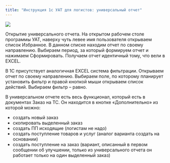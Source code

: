 ```yaml
---
title: "Инструкция 1с УАТ для логистов: универсальный отчет"
---
```

<!--StartFragment-->

![](https://financissts-organization.gitbook.io/~gitbook/image?url=https%3A%2F%2F3867665737-files.gitbook.io%2F%7E%2Ffiles%2Fv0%2Fb%2Fgitbook-x-prod.appspot.com%2Fo%2Fspaces%252F2sOwWFV2nUM0iUA9pBFf%252Fuploads%252FGzQlOZln78sAyAaecfGi%252Fimage.png%3Falt%3Dmedia%26token%3Deb41e03b-59dd-4509-b8c0-2070b0759a89&width=768&dpr=4&quality=100&sign=6040e808&sv=2)

Открытие универсального отчета. На открытом рабочем столе программы УАТ, наверху чуть левее имя пользователя открываем список Избранное. В данном списке находим отчет по своему направлению. Выбираем период, за который формируем отчет и нажимаем Сформировать. Получаем отчет идентичный тому, что вели в EXCEL.

В 1С присутствует аналогичная EXCEL система фильтрации. Открываем отчет по своему направлению. Выбираем поле, по которому планирует установить фильтр и правой кнопкой мыши открываем список действий. Выбираем фильтр – равно.

В универсальном отчете есть весь функционал, который есть в документах Заказ на ТС. Он находится в кнопке «Дополнительно» из которой можно:

* создать новый заказ
* скопировать выделенный заказ
* создать ПП исходящие (логистам не надо)
* создать поступление товаров и услуг (аналог варианта создать на основании)
* создать поступление на заказ (вариант, описанный в первом сообщении об улучшении, только из универсального отчета он работает только на один выделенный заказ)

<!--EndFragment-->
